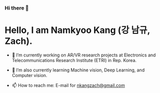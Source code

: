 ### Hi there 👋
# Hello, I am Namkyoo Kang (강 남규, Zach). 

<!--
**ZachNK/ZachNK** is a ✨ _special_ ✨ repository because its `README.md` (this file) appears on your GitHub profile.

Here are some ideas to get you started:

- 🔭 I’m currently working on ...
- 🌱 I’m currently learning ...
- 👯 I’m looking to collaborate on ...
- 🤔 I’m looking for help with ...
- 💬 Ask me about ...
- 📫 How to reach me: ...
- 😄 Pronouns: ...
- ⚡ Fun fact: ...
-->


- 🔭 I’m currently working on AR/VR research projects at Electronics and Telecommunications Research Institute (ETRI) in Rep. Korea.

- 🌱 I’m also currently learning Machine vision, Deep Learning, and Computer vision.

- 📫 How to reach me: E-mail for nkangzach@gmail.com
